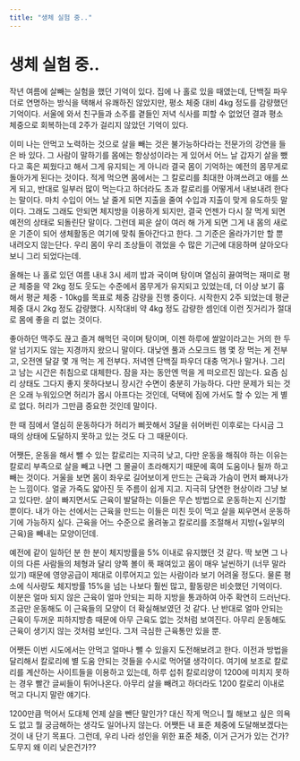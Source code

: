 ```yaml
---
title: "생체 실험 중.."
---
```

# 생체 실험 중..


작년 여름에 살빼는 실험을 했던 기억이 있다. 집에 나 홀로 있을 때였는데, 단백질 파우더로 연명하는 방식을 택해서 유쾌하진 않았지만, 평소 체중 대비 4kg 정도를 감량했던 기억이다. 서울에 와서 친구들과 소주를 곁들인 저녁 식사를 피할 수 없었던 결과 평소 체중으로 회복하는데 2주가 걸리지 않았던 기억이 있다.




이미 나는 안먹고 노력하는 것으로 살을 빼는 것은 불가능하다라는 전문가의 강연을 들은 바 있다. 그 사람이 말하기를 몸에는 항상성이라는 게 있어서 어느 날 갑자기 살을 뺐다고 혹은 찌웠다고 해서 그게 유지되는 게 아니라 결국 몸이 기억하는 예전의 몸무게로 돌아가게 된다는 것이다. 적게 먹으면 몸에서는 그 칼로리를 최대한 아껴쓰려고 애를 쓰게 되고, 반대로 일부러 많이 먹는다고 하더라도 초과 칼로리를 어떻게서 내보내려 한다는 말이다. 마치 수입이 어느 날 줄게 되면 지출을 줄여 수입과 지출이 맞게 유도하듯 말이다. 그래도 그래도 안되면 체지방을 이용하게 되지만, 결국 언젠가 다시 잘 먹게 되면 예전의 상태로 되돌린단 말이다. 그런데 찌운 살이 여러 해 가게 되면 그게 내 몸의 새로운 기준이 되어 생체활동은 여기에 맞춰 돌아간다고 한다. 그 기준은 올라가기만 할 뿐 내려오지 않는단다. 우리 몸이 우리 조상들이 겪었을 수 많은 기근에 대응하며 살아오다보니 그리 되었다는데. 




올해는 나 홀로 있던 여름 내내 3시 세끼 밥과 국이며 탕이며 열심히 끓여먹는 재미로 평균 체중을 약 2kg 정도 웃도는 수준에서 몸무게가 유지되고 있었는데, 더 이상 보기 흉해서 평균 체중 - 10kg를 목표로 체중 감량을 진행 중이다. 시작한지 2주 되었는데 평균 체중 대시 2kg 정도 감량했다. 시작대비 약 4kg 정도 감량한 셈인데 이런 짓거리가 절대로 몸에 좋을 리 없는 것이다. 




좋아하던 맥주도 끊고 즐겨 해먹던 국이며 탕이며, 이젠 하루에 쌀알이라고는 거의 한 두알 넘기지도 않는 지경까지 왔으니 말이다. 대낮엔 풀과 스모크드 햄 몇 장 먹는 게 전부고, 오전엔 달걀 몇 개 먹는 게 전부다. 저녁엔 단백질 파우더 대충 먹거나 말거나. 그리고 남는 시간은 취침으로 대체한다. 잠을 자는 동안엔 먹을 게 떠오르진 않는다. 요즘 심리 상태도 그다지 좋지 못하다보니 장시간 수면이 충분히 가능하다. 다만 문제가 되는 것은 오래 누워있으면 허리가 몹시 아프다는 것인데, 덕택에 짐에 가서도 할 수 있는 게 별로 없다. 허리가 그만큼 중요한 것인데 말이다. 




한 때 짐에서 열심히 운동하다가 허리가 삐끗해서 3달을 쉬어버린 이후로는 다시금 그 때의 상태에 도달하지 못하고 있는 것도 다 그 때문이다. 




어쨋든, 운동을 해서 뺄 수 있는 칼로리는 지극히 낮고, 다만 운동을 해줘야 하는 이유는 칼로리 부족으로 살을 빼고 나면 그 몰골이 초라해지기 때문에 혹여 도움이나 될까 하고 빼는 것이다. 거울을 보면 몸이 좌우로 길어보이게 만드는 근육과 가슴이 먼저 빠져나가는 느낌이다. 얼굴 가죽도 얇아진 듯 주름이 쉽게 지고. 지극히 당연한 현상이라 그냥 보고 있다만. 살이 빠지면서도 근육이 발달하는 이들은 무슨 방법으로 운동하는지 신기할 뿐이다. 내가 아는 선에서는 근육을 만드는 이들은 미친 듯이 먹고 살을 찌우면서 운동하기에 가능하지 싶다. 근육을 어느 수준으로 올려놓고 칼로리를 조절해서 지방(+일부의 근육)을 빼내는 모양이던데.




예전에 같이 일하던 분 한 분이 체지방률을 5% 이내로 유지했던 것 같다. 딱 보면 그 나이의 다른 사람들의 체형과 달리 양쪽 볼이 푹 패여있고 몸이 매우 날씬하기 (너무 말라있기) 때문에 영양공급이 제대로 이루어지고 있는 사람이라 보기 어려울 정도다. 물론 평소에 식사량도 체지방률 15%을 넘는 나보다 훨씬 많고, 활동량은 비슷했던 기억이다. 이분은 얼마 되지 않은 근육이 얼마 안되는 피하 지방을 통과하여 아주 확연히 드러난다. 조금만 운동해도 이 근육들의 모양이 더 확실해보였던 것 같다. 난 반대로 얼마 안되는 근육이 두꺼운 피하지방층 때문에 아무 근육도 없는 것처럼 보여진다. 아무리 운동해도 근육이 생기지 않는 것처럼 보인다. 그저 극심한 근육통만 있을 뿐.




어쨋든 이번 시도에서는 안먹고 얼마나 뺄 수 있을지 도전해보려고 한다. 이전과 방법을 달리해서 칼로리에 별 도움 안되는 것들을 수시로 먹어댈 생각이다. 여기에 보조로 칼로리를 계산하는 사이트들을 이용하고 있는데, 하루 섭취 칼로리양이 1200에 미치지 못하는 경우 빨간 글씨들이 튀어나온다. 아무리 살을 빼려고 하더라도 1200 칼로리 이내로 먹고 다니지 말란 얘기다. 




1200만큼 먹어서 도대체 언제 살을 뺀단 말인가? 대신 작게 먹으니 뭘 해보고 싶은 의욕도 없고 뭘 궁금해하는 생각도 일어나지 않는다. 어쨋든 내 표준 체중에 도달해보겠다는 것이 내 단기 목표다. 그런데, 우리 나라 성인을 위한 표준 체중, 이거 근거가 있는 건가? 도무지 왜 이리 낮은건가??





